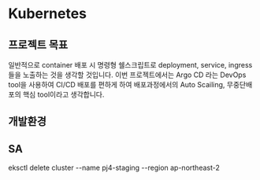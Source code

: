 # Kubernetes

## 프로젝트 목표
일반적으로 container 배포 시 명령형 쉘스크립트로 deployment, service, ingress 들을 노출하는 것을 생각할 것입니다.
이번 프로젝트에서는 Argo CD 라는 DevOps tool을 사용하여 CI/CD 배포를 편하게 하여 배포과정에서의 Auto Scailing, 무중단배포의 핵심 tool이라고 생각합니다. 

## 개발환경

## SA
eksctl delete cluster --name pj4-staging --region ap-northeast-2
